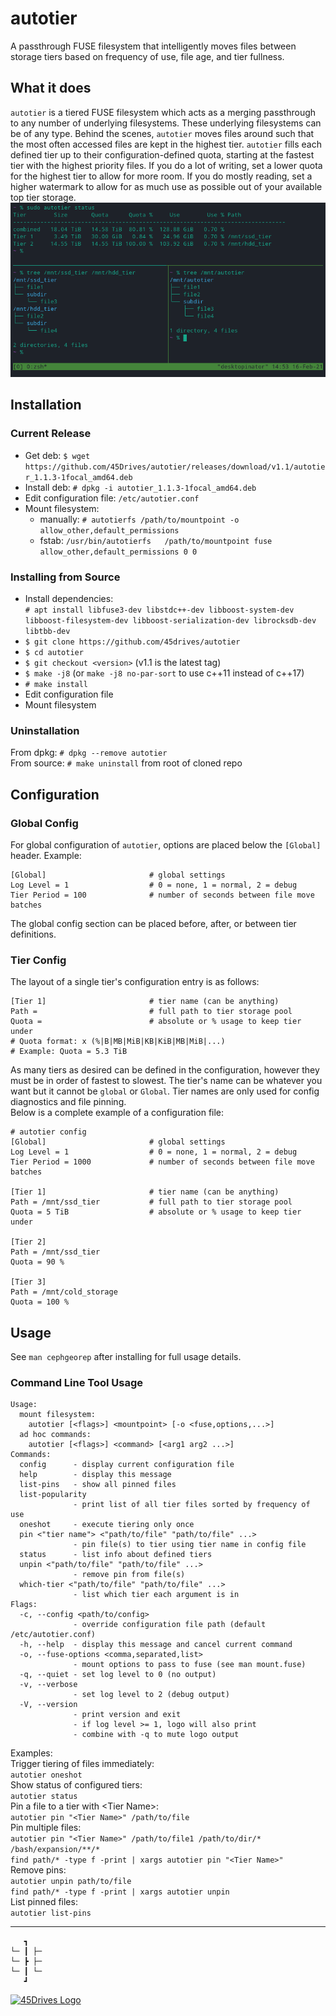 # autotier
A passthrough FUSE filesystem that intelligently moves files between storage tiers based on frequency of use, file age, and tier fullness.

## What it does
`autotier` is a tiered FUSE filesystem which acts as a merging passthrough to any number of underlying filesystems. These underlying filesystems can be of any type. Behind the scenes, `autotier` moves files around such that the most often accessed files are kept in the highest tier. `autotier` fills each defined tier up to their configuration-defined quota, starting at the fastest tier with the highest priority files. If you do a lot of writing, set a lower quota for the highest tier to allow for more room. If you do mostly reading, set a higher watermark to allow for as much use as possible out of your available top tier storage.  
![autotier example](doc/mounted_fs_status.png)

## Installation
### Current Release
* Get deb: ```$ wget https://github.com/45Drives/autotier/releases/download/v1.1/autotier_1.1.3-1focal_amd64.deb```
* Install deb: `# dpkg -i autotier_1.1.3-1focal_amd64.deb`
* Edit configuration file: `/etc/autotier.conf`
* Mount filesystem:
	* manually: `# autotierfs /path/to/mountpoint -o allow_other,default_permissions`
	* fstab: `/usr/bin/autotierfs	/path/to/mountpoint	fuse	allow_other,default_permissions 0 0`

### Installing from Source
* Install dependencies:  
	```# apt install libfuse3-dev libstdc++-dev libboost-system-dev libboost-filesystem-dev libboost-serialization-dev librocksdb-dev libtbb-dev```
* `$ git clone https://github.com/45drives/autotier`
* `$ cd autotier`
* `$ git checkout <version>` (v1.1 is the latest tag)
* `$ make -j8` (or `make -j8 no-par-sort` to use c++11 instead of c++17)
* `# make install`
* Edit configuration file
* Mount filesystem  

### Uninstallation
From dpkg: `# dpkg --remove autotier`  
From source: `# make uninstall` from root of cloned repo

## Configuration
### Global Config
For global configuration of `autotier`, options are placed below the `[Global]` header. Example:
```
[Global]                       # global settings
Log Level = 1                  # 0 = none, 1 = normal, 2 = debug
Tier Period = 100              # number of seconds between file move batches
```
The global config section can be placed before, after, or between tier definitions.
### Tier Config
The layout of a single tier's configuration entry is as follows:
```
[Tier 1]                       # tier name (can be anything)
Path =                         # full path to tier storage pool
Quota =                        # absolute or % usage to keep tier under
# Quota format: x (%|B|MB|MiB|KB|KiB|MB|MiB|...)
# Example: Quota = 5.3 TiB
```
As many tiers as desired can be defined in the configuration, however they must be in order of fastest to slowest. The tier's name can be whatever you want but it cannot be `global` or `Global`. Tier names are only used for config diagnostics and file pinning.  
Below is a complete example of a configuration file:
```
# autotier config
[Global]                       # global settings
Log Level = 1                  # 0 = none, 1 = normal, 2 = debug
Tier Period = 1000             # number of seconds between file move batches

[Tier 1]                       # tier name (can be anything)
Path = /mnt/ssd_tier           # full path to tier storage pool
Quota = 5 TiB                  # absolute or % usage to keep tier under

[Tier 2]
Path = /mnt/ssd_tier
Quota = 90 %

[Tier 3]
Path = /mnt/cold_storage
Quota = 100 %
```

## Usage
See `man cephgeorep` after installing for full usage details.
### Command Line Tool Usage
```
Usage:
  mount filesystem:
    autotier [<flags>] <mountpoint> [-o <fuse,options,...>]
  ad hoc commands:
    autotier [<flags>] <command> [<arg1 arg2 ...>]
Commands:
  config      - display current configuration file
  help        - display this message
  list-pins   - show all pinned files
  list-popularity
              - print list of all tier files sorted by frequency of use
  oneshot     - execute tiering only once
  pin <"tier name"> <"path/to/file" "path/to/file" ...>
              - pin file(s) to tier using tier name in config file
  status      - list info about defined tiers
  unpin <"path/to/file" "path/to/file" ...>
              - remove pin from file(s)
  which-tier <"path/to/file" "path/to/file" ...>
              - list which tier each argument is in
Flags:
  -c, --config <path/to/config>
              - override configuration file path (default /etc/autotier.conf)
  -h, --help  - display this message and cancel current command
  -o, --fuse-options <comma,separated,list>
              - mount options to pass to fuse (see man mount.fuse)
  -q, --quiet - set log level to 0 (no output)
  -v, --verbose
              - set log level to 2 (debug output)
  -V, --version
              - print version and exit
              - if log level >= 1, logo will also print
              - combine with -q to mute logo output
```
Examples:  
Trigger tiering of files immediately:  
`autotier oneshot`  
Show status of configured tiers:  
`autotier status`  
Pin a file to a tier with \<Tier Name\>:  
`autotier pin "<Tier Name>" /path/to/file`  
Pin multiple files:  
`autotier pin "<Tier Name>" /path/to/file1 /path/to/dir/* /bash/expansion/**/*`  
`find path/* -type f -print | xargs autotier pin "<Tier Name>"`  
Remove pins:  
`autotier unpin path/to/file`  
`find path/* -type f -print | xargs autotier unpin`  
List pinned files:  
`autotier list-pins`

---
```
   ┓
└─ ┃ ├─
└─ ┣ ├─
└─ ┃ └─
   ┛
```
[![45Drives Logo](https://www.45drives.com/img/45-drives-brand.png)](https://www.45drives.com)
